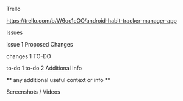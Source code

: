 Trello

https://trello.com/b/W6oc1cOO/android-habit-tracker-manager-app

Issues

issue 1
Proposed Changes

changes 1
TO-DO

to-do 1
to-do 2
Additional Info

** any additional useful context or info **

Screenshots / Videos